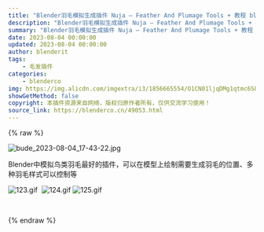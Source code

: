 ```yaml
---
title: "Blender羽毛模拟生成插件 Nuja – Feather And Plumage Tools + 教程 blender布的   3.4"
description: "Blender羽毛模拟生成插件 Nuja – Feather And Plumage Tools + 教程 blender布的   3.4"
summary: "Blender羽毛模拟生成插件 Nuja – Feather And Plumage Tools + 教程 blender布的   3.4"
date: 2023-08-04 00:00:00
updated: 2023-08-04 00:00:00
author: blenderit
tags: 
    - 毛发插件
categories:
    - blenderco
img: https://img.alicdn.com/imgextra/i3/1856665554/O1CN01ljqDMg1qtmc6S8Ave_!!1856665554.jpg
showGetMethod: false
copyright: 本插件资源来自网络，版权归原作者所有，仅供交流学习使用！
source_link: https://blenderco.cn/49053.html
---
```


{% raw %}
<p><img class="aligncenter" src="https://img.alicdn.com/imgextra/i3/1856665554/O1CN01ljqDMg1qtmc6S8Ave_!!1856665554.jpg" alt="bude_2023-08-04_17-43-22.jpg"></p><p>Blender中模拟鸟类羽毛最好的插件，可以在模型上绘制需要生成羽毛的位置、多种羽毛样式可以控制等</p><p><img src="https://img.alicdn.com/imgextra/i2/1856665554/O1CN018jVOjc1qtmc8WI4Xz_!!1856665554.gif" alt="123.gif">  <img src="https://img.alicdn.com/imgextra/i4/1856665554/O1CN0178SXeu1qtmcFMdjso_!!1856665554.gif" alt="124.gif"> <img src="https://img.alicdn.com/imgextra/i1/1856665554/O1CN01Vk1cZe1qtmcDZfrzh_!!1856665554.gif" alt="125.gif"></p><p> </p>
<div style="display: none">blenderco</div>
{% endraw %}